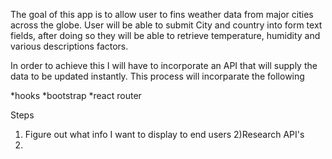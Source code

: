 

The goal of this app is to allow user to fins weather data from major cities across the globe. User will be able to submit City and country into form text fields, after doing so they will be able to retrieve temperature, humidity and various descriptions factors.

In order to achieve this I will have to incorporate an API that will supply the data to be updated instantly. This process will incorparate the following

*hooks
*bootstrap
*react router

Steps
1) Figure out what info I want  to display to end users
2)Research API's
3)
